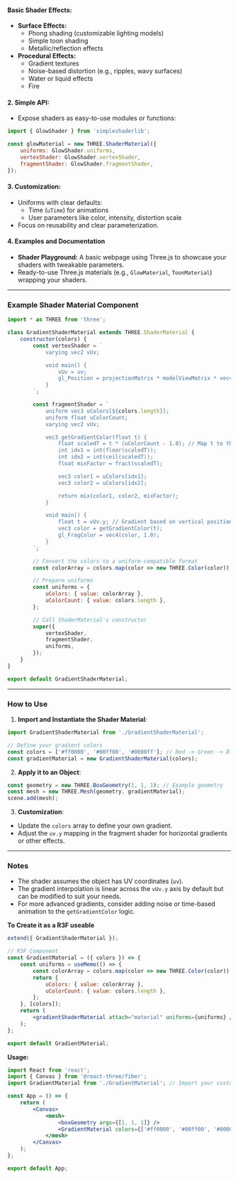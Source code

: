 
#### **Basic Shader Effects:**

- **Surface Effects:**
    - Phong shading (customizable lighting models)
    - Simple toon shading
    - Metallic/reflection effects
- **Procedural Effects:**
    - Gradient textures
    - Noise-based distortion (e.g., ripples, wavy surfaces)
    - Water or liquid effects
    - Fire

#### 2. **Simple API:**

- Expose shaders as easy-to-use modules or functions:
```javascript
import { GlowShader } from 'simpleshaderlib';  

const glowMaterial = new THREE.ShaderMaterial({
	uniforms: GlowShader.uniforms,
	vertexShader: GlowShader.vertexShader,
	fragmentShader: GlowShader.fragmentShader, 
});
```

#### 3. **Customization:**

- Uniforms with clear defaults:
    - Time (`uTime`) for animations
    - User parameters like color, intensity, distortion scale
- Focus on reusability and clear parameterization.

#### 4. **Examples and Documentation**

- **Shader Playground:** A basic webpage using Three.js to showcase your shaders with tweakable parameters.
- Ready-to-use Three.js materials (e.g., `GlowMaterial`, `ToonMaterial`) wrapping your shaders.

---

### Example Shader Material Component

```javascript
import * as THREE from 'three';

class GradientShaderMaterial extends THREE.ShaderMaterial {
    constructor(colors) {
        const vertexShader = `
            varying vec2 vUv;

            void main() {
                vUv = uv;
                gl_Position = projectionMatrix * modelViewMatrix * vec4(position, 1.0);
            }
        `;

        const fragmentShader = `
            uniform vec3 uColors[${colors.length}];
            uniform float uColorCount;
            varying vec2 vUv;

            vec3 getGradientColor(float t) {
                float scaledT = t * (uColorCount - 1.0); // Map t to the color index range
                int idx1 = int(floor(scaledT));
                int idx2 = int(ceil(scaledT));
                float mixFactor = fract(scaledT);

                vec3 color1 = uColors[idx1];
                vec3 color2 = uColors[idx2];

                return mix(color1, color2, mixFactor);
            }

            void main() {
                float t = vUv.y; // Gradient based on vertical position (vUv.y)
                vec3 color = getGradientColor(t);
                gl_FragColor = vec4(color, 1.0);
            }
        `;

        // Convert the colors to a uniform-compatible format
        const colorArray = colors.map(color => new THREE.Color(color));

        // Prepare uniforms
        const uniforms = {
            uColors: { value: colorArray },
            uColorCount: { value: colors.length },
        };

        // Call ShaderMaterial's constructor
        super({
            vertexShader,
            fragmentShader,
            uniforms,
        });
    }
}

export default GradientShaderMaterial;
```

---

### How to Use

1. **Import and Instantiate the Shader Material**:
```javascript
import GradientShaderMaterial from './GradientShaderMaterial';

// Define your gradient colors
const colors = ['#ff0000', '#00ff00', '#0000ff']; // Red -> Green -> Blue gradient
const gradientMaterial = new GradientShaderMaterial(colors);
```

2. **Apply it to an Object**:
```javascript
const geometry = new THREE.BoxGeometry(1, 1, 1); // Example geometry
const mesh = new THREE.Mesh(geometry, gradientMaterial);   
scene.add(mesh);
```

3. **Customization**:
- Update the `colors` array to define your own gradient.
- Adjust the `uv.y` mapping in the fragment shader for horizontal gradients or other effects.

---

### Notes

- The shader assumes the object has UV coordinates (`uv`).
- The gradient interpolation is linear across the `vUv.y` axis by default but can be modified to suit your needs.
- For more advanced gradients, consider adding noise or time-based animation to the `getGradientColor` logic.

**To Create it as a R3F useable** 

``` jsx
extend({ GradientShaderMaterial }); 

// R3F Component 
const GradientMaterial = ({ colors }) => {
	const uniforms = useMemo(() => { 
		const colorArray = colors.map(color => new THREE.Color(color)); 
		return {
			uColors: { value: colorArray }, 
			uColorCount: { value: colors.length }, 
		}; 
	}, [colors]); 
	return ( 
		<gradientShaderMaterial attach="material" uniforms={uniforms} /> 
	); 
}; 

export default GradientMaterial;
```

**Usage:**

``` jsx
import React from 'react';
import { Canvas } from '@react-three/fiber';
import GradientMaterial from './GradientMaterial'; // Import your custom material

const App = () => {
    return (
        <Canvas>
            <mesh>
                <boxGeometry args={[1, 1, 1]} />
                <GradientMaterial colors={['#ff0000', '#00ff00', '#0000ff']} />
            </mesh>
        </Canvas>
    );
};

export default App;
```
